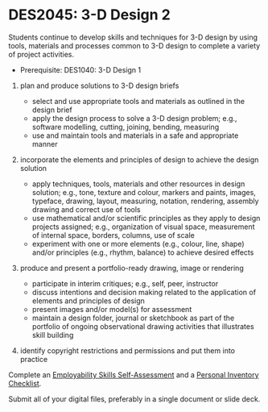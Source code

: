 # DES2045: 3-D Design 2

Students continue to develop skills and techniques for 3-D design by using tools, materials and processes common to 3-D design to complete a variety of project activities.

* Prerequisite: DES1040: 3-D Design 1

1. plan and produce solutions to 3-D design briefs

    * select and use appropriate tools and materials as outlined in the design brief
    * apply the design process to solve a 3-D design problem; e.g., software modelling, cutting, joining, bending, measuring
    * use and maintain tools and materials in a safe and appropriate manner

2. incorporate the elements and principles of design to achieve the design solution

    * apply techniques, tools, materials and other resources in design solution; e.g., tone, texture and colour, markers and paints, images, typeface, drawing, layout, measuring, notation, rendering, assembly drawing and correct use of tools
    * use mathematical and/or scientific principles as they apply to design projects assigned; e.g., organization of visual space, measurement of internal space, borders, columns, use of scale
    * experiment with one or more elements (e.g., colour, line, shape) and/or principles (e.g., rhythm, balance) to achieve desired effects

3. produce and present a portfolio-ready drawing, image or rendering

    * participate in interim critiques; e.g., self, peer, instructor
    * discuss intentions and decision making related to the application of elements and principles of design
    * present images and/or model(s) for assessment
    * maintain a design folder, journal or sketchbook as part of the portfolio of ongoing observational drawing activities that illustrates skill building

4. identify copyright restrictions and permissions and put them into practice

Complete an [Employability Skills Self-Assessment](https://docs.google.com/forms/d/e/1FAIpQLSeg5oKGSpVoPOOobLzBy20qugNRzDVHIJ4GU4AR6stKZwMFeg/viewform?usp=pp_url&entry.1608836029=DES2045) and a [Personal Inventory Checklist](https://docs.google.com/forms/d/e/1FAIpQLSdOEdGul7Omr2ggimeQU-dwUKrWGPU9t52ocposyntKgm7Kjg/viewform?usp=pp_url&entry.1721107223=DES2045).

Submit all of your digital files, preferably in a single document or slide deck.
